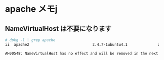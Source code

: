 # apache メモj
 


## NameVirtualHost は不要になります

~~~bash
# dpkg -l | grep apache
ii  apache2                             2.4.7-1ubuntu4.1              amd64        Apache HTTP Server
~~~

~~~bash
AH00548: NameVirtualHost has no effect and will be removed in the next release
~~~

